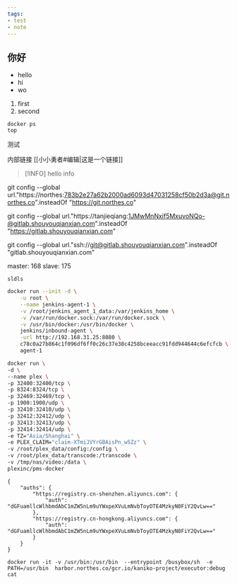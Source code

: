 ```yaml
---
tags:
- test
- note
---
```

## 你好
- hello
- hi
- wo

1. first
2. second

```shell
docker ps
top
```

测试

内部链接 [[小小勇者#编辑|这是一个链接]]

> [!INFO]
> hello info


git config --global url."https://northes:783b2e27a62b2000ad6093d47031258cf50b2d3a@git.northes.co".insteadOf "https://git.northes.co"

git config --global url."https://tanjieqiang:1JMwMnNxif5MxuvoNQo-@gitlab.shouyouqianxian.com".insteadOf "https://gitlab.shouyouqianxian.com"


git config --global url."ssh://git@gitlab.shouyouqianxian.com".insteadOf "gitlab.shouyouqianxian.com"


master: 168
slave: 175

```ad-info
sldls
```


```bash
docker run --init -d \
	-u root \
	--name jenkins-agent-1 \
	-v /root/jenkins_agent_1_data:/var/jenkins_home \
	-v /var/run/docker.sock:/var/run/docker.sock \
	-v /usr/bin/docker:/usr/bin/docker \
	jenkins/inbound-agent \
	-url http://192.168.31.25:8080 \
	c78c0a27b864c1f096df6ff0c26c37e38c4258bceeacc91fdd944644c6efcfcb \
	agent-1
```


```bash
docker run \
-d \
--name plex \
-p 32400:32400/tcp \
-p 8324:8324/tcp \
-p 32469:32469/tcp \
-p 1900:1900/udp \
-p 32410:32410/udp \
-p 32412:32412/udp \
-p 32413:32413/udp \
-p 32414:32414/udp \
-e TZ="Asia/Shanghai" \
-e PLEX_CLAIM="claim-XTmiJVYrGBAisPn_w5Zz" \
-v /root/plex_data/config:/config \
-v /root/plex_data/transcode:/transcode \
-v /tmp/nas/video:/data \
plexinc/pms-docker
```


```
{
    "auths": {
        "https://registry.cn-shenzhen.aliyuncs.com": {
            "auth": "dGFuamllcWlhbmdAbC1mZW5nLm9uYWxpeXVuLmNvbToyOTE4MzkyN0FiY2QvLw=="
        },
        "https://registry.cn-hongkong.aliyuncs.com": {
            "auth": "dGFuamllcWlhbmdAbC1mZW5nLm9uYWxpeXVuLmNvbToyOTE4MzkyN0FiY2QvLw=="
        }
    }
}
```


```
docker run -it -v /usr/bin:/usr/bin  --entrypoint /busybox/sh  -e PATH=/usr/bin  harbor.northes.co/gcr.io/kaniko-project/executor:debug cat
```